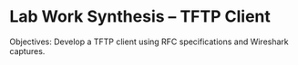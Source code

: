 # Lab Work Synthesis – TFTP Client

Objectives: Develop a TFTP client using RFC specifications and Wireshark captures.


